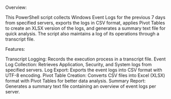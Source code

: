 Overview:

This PowerShell script collects Windows Event Logs for the previous 7 days from specified servers, exports the logs in CSV format, applies Pivot Tables to create an XLSX version of the logs, and generates a summary text file for quick analysis. The script also maintains a log of its operations through a transcript file.

Features:

Transcript Logging: Records the execution process in a transcript file.
Event Log Collection: Retrieves Application, Security, and System logs from specified servers.
Log Export: Exports the event logs into CSV format with UTF-8 encoding.
Pivot Table Creation: Converts CSV files into Excel (XLSX) format with Pivot Tables for better data analysis.
Summary Report: Generates a summary text file containing an overview of event logs per server.
